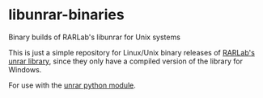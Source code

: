 # libunrar-binaries
Binary builds of RARLab's libunrar for Unix systems

This is just a simple repository for Linux/Unix binary releases of [RARLab's unrar library](https://www.rarlab.com/rar_add.htm), since they only have a compiled version of the library for Windows.

For use with the [unrar python module](https://github.com/matiasb/python-unrar).
